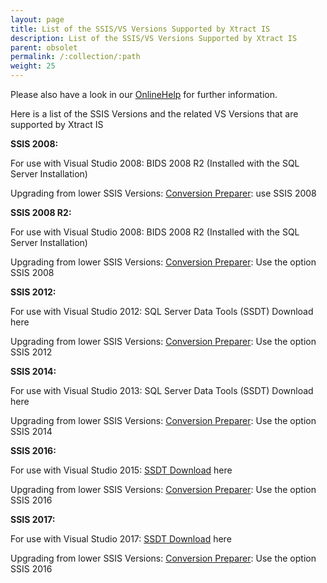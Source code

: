 ```yaml
---
layout: page
title: List of the SSIS/VS Versions Supported by Xtract IS
description: List of the SSIS/VS Versions Supported by Xtract IS
parent: obsolet
permalink: /:collection/:path
weight: 25
---
```


Please also have a look in our [OnlineHelp](https://help.theobald-software.com/en/) for further information.

Here is a list of the SSIS Versions and the related VS Versions that are supported by Xtract IS


**SSIS 2008:**

For use with Visual Studio 2008: BIDS 2008 R2 (Installed with the SQL Server Installation)

Upgrading from lower SSIS Versions: [Conversion Preparer](): use SSIS 2008

**SSIS 2008 R2:**

For use with Visual Studio 2008: BIDS 2008 R2 (Installed with the SQL Server Installation)

Upgrading from lower SSIS Versions: [Conversion Preparer](): Use the option SSIS 2008

**SSIS 2012:**

For use with Visual Studio 2012: SQL Server Data Tools (SSDT) Download here

Upgrading from lower SSIS Versions: [Conversion Preparer](): Use the option SSIS 2012

**SSIS 2014:**

For use with Visual Studio 2013: SQL Server Data Tools (SSDT) Download here

Upgrading from lower SSIS Versions: [Conversion Preparer](): Use the option SSIS 2014

**SSIS 2016:**

For use with Visual Studio 2015: [SSDT Download](https://docs.microsoft.com/en-us/sql/ssdt/download-sql-server-data-tools-ssdt?view=sql-server-2017) here 

Upgrading from lower SSIS Versions: [Conversion Preparer](): Use the option SSIS 2016

**SSIS 2017:** 

For use with Visual Studio 2017: [SSDT Download](https://docs.microsoft.com/en-us/sql/ssdt/download-sql-server-data-tools-ssdt?view=sql-server-2017) here 

Upgrading from lower SSIS Versions: [Conversion Preparer](): Use the option SSIS 2016
